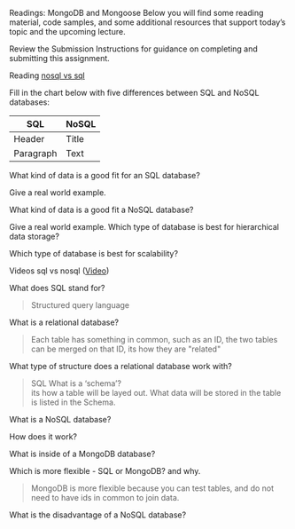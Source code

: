 
Readings: MongoDB and Mongoose
Below you will find some reading material, code samples, and some additional resources that support today’s topic and the upcoming lecture.

Review the Submission Instructions for guidance on completing and submitting this assignment.

Reading
[nosql vs sql](https://www.thegeekstuff.com/2014/01/sql-vs-nosql-db/?utm_source=tuicool)

Fill in the chart below with five differences between SQL and NoSQL databases:


| SQL         | NoSQL       |
| ----------- | ----------- |
| Header      | Title       |
| Paragraph   | Text        |
 	 
 	 
 	 
 	 
What kind of data is a good fit for an SQL database?  



Give a real world example.  



What kind of data is a good fit a NoSQL database?  



Give a real world example.
Which type of database is best for hierarchical data storage?  



Which type of database is best for scalability?  



Videos
sql vs nosql ([Video](https://www.youtube.com/watch?v=ZS_kXvOeQ5Y&ab_channel=Academind))

What does SQL stand for?
> Structured query language  


What is a relational database?  
>Each table has something in common, such as an ID, the two tables can be merged on that ID, its how they are "related"  
>

What type of structure does a relational database work with?  
> SQL
What is a ‘schema’?  
>its how a table will be layed out. What data will be stored in the table is listed in the Schema. 

What is a NoSQL database?  


How does it work?  


What is inside of a MongoDB database?  


Which is more flexible - SQL or MongoDB? and why.  
>MongoDB is more flexible because you can test tables, and do not need to have ids in common to join data.


What is the disadvantage of a NoSQL database?  



